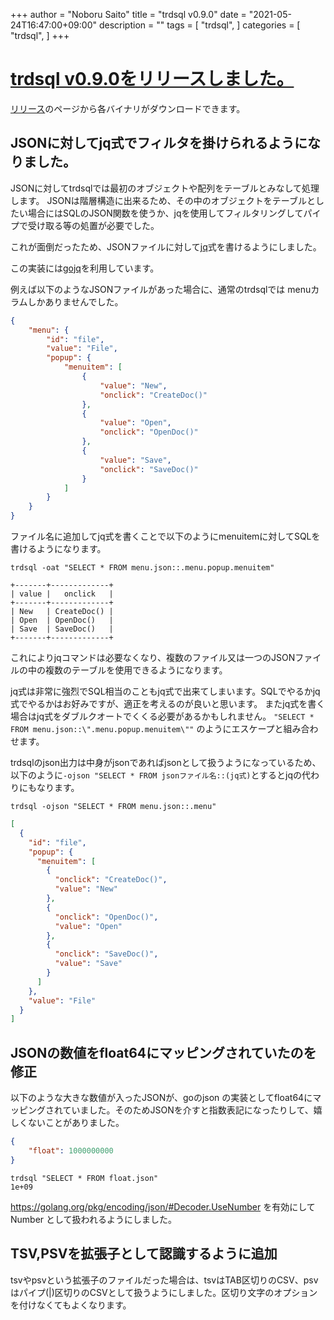 +++
author = "Noboru Saito"
title = "trdsql v0.9.0"
date = "2021-05-24T16:47:00+09:00"
description = ""
tags = [
    "trdsql",
]
categories = [
    "trdsql",
]
+++

# [trdsql v0.9.0をリリースしました。](https://github.com/noborus/trdsql/releases)

[リリース](https://github.com/noborus/trdsql/releases/tag/v0.9.0)のページから各バイナリがダウンロードできます。

## JSONに対してjq式でフィルタを掛けられるようになりました。

JSONに対してtrdsqlでは最初のオブジェクトや配列をテーブルとみなして処理します。
JSONは階層構造に出来るため、その中のオブジェクトをテーブルとしたい場合にはSQLのJSON関数を使うか、jqを使用してフィルタリングしてパイプで受け取る等の処置が必要でした。

これが面倒だったため、JSONファイルに対して[jq](https://stedolan.github.io/jq/)式を書けるようにしました。

この実装には[gojq](https://github.com/itchyny/gojq)を利用しています。

例えば以下のようなJSONファイルがあった場合に、通常のtrdsqlでは menuカラムしかありませんでした。
```json
{
	"menu": {
		"id": "file",
		"value": "File",
		"popup": {
			"menuitem": [
				{
					"value": "New",
					"onclick": "CreateDoc()"
				},
				{
					"value": "Open",
					"onclick": "OpenDoc()"
				},
				{
					"value": "Save",
					"onclick": "SaveDoc()"
				}
			]
		}
	}
}
```

ファイル名に追加してjq式を書くことで以下のようにmenuitemに対してSQLを書けるようになります。

```console
trdsql -oat "SELECT * FROM menu.json::.menu.popup.menuitem"
```

```
+-------+-------------+
| value |   onclick   |
+-------+-------------+
| New   | CreateDoc() |
| Open  | OpenDoc()   |
| Save  | SaveDoc()   |
+-------+-------------+
```

これによりjqコマンドは必要なくなり、複数のファイル又は一つのJSONファイルの中の複数のテーブルを使用できるようになります。

jq式は非常に強烈でSQL相当のこともjq式で出来てしまいます。SQLでやるかjq式でやるかはお好みですが、適正を考えるのが良いと思います。
またjq式を書く場合はjq式をダブルクオートでくくる必要があるかもしれません。 `"SELECT * FROM menu.json::\".menu.popup.menuitem\""` のようにエスケープと組み合わせます。

trdsqlのjson出力は中身がjsonであればjsonとして扱うようになっているため、以下のように`-ojson "SELECT * FROM jsonファイル名::(jq式)`とするとjqの代わりにもなります。

```console
trdsql -ojson "SELECT * FROM menu.json::.menu"
```

```json
[
  {
    "id": "file",
    "popup": {
      "menuitem": [
        {
          "onclick": "CreateDoc()",
          "value": "New"
        },
        {
          "onclick": "OpenDoc()",
          "value": "Open"
        },
        {
          "onclick": "SaveDoc()",
          "value": "Save"
        }
      ]
    },
    "value": "File"
  }
]
```

## JSONの数値をfloat64にマッピングされていたのを修正

以下のような大きな数値が入ったJSONが、goのjson の実装としてfloat64にマッピングされていました。そのためJSONを介すと指数表記になったりして、嬉しくないことがありました。

```json
{
    "float": 1000000000
}
```

```console
trdsql "SELECT * FROM float.json"
1e+09
```

https://golang.org/pkg/encoding/json/#Decoder.UseNumber を有効にして Number として扱われるようにしました。

## TSV,PSVを拡張子として認識するように追加

tsvやpsvという拡張子のファイルだった場合は、tsvはTAB区切りのCSV、psvはパイプ(|)区切りのCSVとして扱うようにしました。区切り文字のオプションを付けなくてもよくなります。
